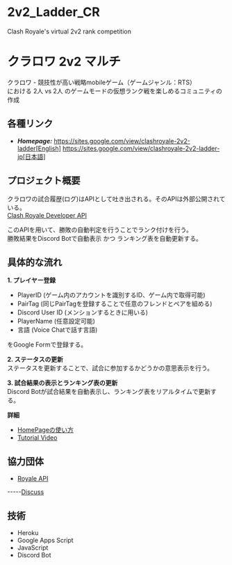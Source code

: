 # 2v2_Ladder_CR
Clash Royale's virtual 2v2 rank competition




# クラロワ 2v2 マルチ
クラロワ - 競技性が高い戦略mobileゲーム（ゲームジャンル：RTS）  
における 2人 vs 2人 のゲームモードの仮想ランク戦を楽しめるコミュニティの作成  

## 各種リンク
- ***Homepage:***
https://sites.google.com/view/clashroyale-2v2-ladder[English]
https://sites.google.com/view/clashroyale-2v2-ladder-jp[日本語]


## プロジェクト概要  
クラロワの試合履歴(ログ)はAPIとして吐き出される。そのAPIは外部公開されている。  
[Clash Royale Developer API](https://developer.clashroyale.com/#/)  

このAPIを用いて、勝敗の自動判定を行うことでランク付けを行う。  
勝敗結果をDiscord Botで自動表示 かつ ランキング表を自動更新する。

## 具体的な流れ  
**1. プレイヤー登録**  
- PlayerID (ゲーム内のアカウントを識別するID、ゲーム内で取得可能)
- PairTag (同じPairTagを登録することで任意のフレンドとペアを組める)
- Discord User ID (メンションするときに用いる)
- PlayerName (任意設定可能)
- 言語 (Voice Chatで話す言語)  

をGoogle Formで登録する。

**2. ステータスの更新**  
ステータスを更新することで、試合に参加するかどうかの意思表示を行う。  

**3. 試合結果の表示とランキング表の更新**  
Discord Botが試合結果を自動表示し、ランキング表をリアルタイムで更新する。  

**詳細**  
- [HomePageの使い方](https://sites.google.com/view/clashroyale-2v2-ladder/usage?authuser=0)  
- [Tutorial Video](https://www.youtube.com/watch?v=6zlPfjQTWtY)  

## 協力団体
- [Royale API](https://royaleapi.com/)

-----[Discuss](https://discuss.royaleapi.com/t/2v2-ladder-with-external-application/6129/7)

## 技術
- Heroku
- Google Apps Script
- JavaScript
- Discord Bot
